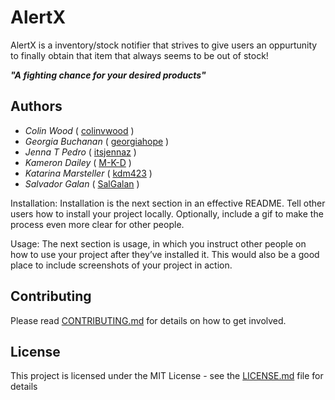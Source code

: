 # AlertX
AlertX is a inventory/stock notifier that strives to give users an oppurtunity to finally obtain that item that always seems to be out of stock!

***"A fighting chance for your desired products"***

## Authors
- *Colin Wood* ( [colinvwood](https://Github.com/colinvwood) )
- *Georgia Buchanan* ( [georgiahope](https://Github.com/georgiahope) )
- *Jenna T Pedro*  ( [itsjennaz](https://Github.com/itsjennaz) )
- *Kameron Dailey*  ( [M-K-D](https://Github.com/m-k-d) )
- *Katarina Marsteller* ( [kdm423](https://Github.com/kdm423) )
- *Salvador Galan* ( [SalGalan](https://Github.com/SalGalan) )
 



Installation: Installation is the next section in an effective README. Tell other users how to install your project locally. Optionally, include a gif to make the process even more clear for other people.

Usage: The next section is usage, in which you instruct other people on how to use your project after they’ve installed it. This would also be a good place to include screenshots of your project in action.

## Contributing

Please read [CONTRIBUTING.md](https://github.com/colinvwood/AlertX/blob/master/CONTRIBUTING.md) for details on how to get involved.

## License

This project is licensed under the MIT License - see the [LICENSE.md](LICENSE.md) file for details
